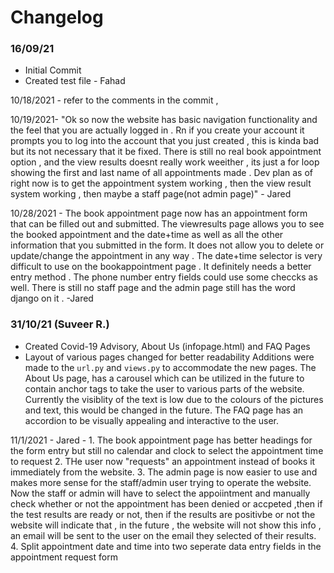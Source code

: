 # Changelog

### 16/09/21
* Initial Commit
* Created test file - Fahad

10/18/2021 - refer to the comments in the commit , 

10/19/2021- "Ok so now the website has basic navigation functionality and the feel that you are actually logged in . Rn if you create your account it prompts you to log into the account that you just created , this is kinda bad but its not necessary that it be fixed. There is still no  real book appointment option , and the view results doesnt really work weeither , its just a for loop showing the first and last name 
of all appointments made . Dev plan as of right now is to get the appointment system working , then the view result system working , then maybe a staff page(not admin page)" - Jared


10/28/2021 - The book appointment page now has an appointment form that can be filled out and submitted. The viewresults page allows you to see the booked appointment and the date+time as well as all the other information that you submitted in the form. It does not allow you to delete or update/change the appointment in any way . The date+time selector is very difficult to use on the bookappointment page . It definitely needs a better entry method . The phone number entry fields could use some checcks as well. There is still no staff page and the admin page still has the word django on it .
-Jared 

### 31/10/21 (Suveer R.)
* Created Covid-19 Advisory, About Us (infopage.html) and FAQ Pages
* Layout of various pages changed for better readability
Additions were made to the `url.py` and `views.py` to accommodate the new pages.
The About Us page, has a carousel which can be utilized in the future to contain anchor tags to take the user to various parts of the website. Currently the visiblity of the text is low due to the colours of the pictures and text, this would be changed in the future.
The FAQ page has an accordion to be visually appealing and interactive to the user. 

11/1/2021 - Jared - 1. The book appointment page has better headings for the form entry but still no calendar and clock to select the appointment time to request 
                    2. THe user now "requests" an appointment instead of books it immediately from the website.
                    3. The admin page is now easier to use and makes more sense for the staff/admin user trying to operate the website. Now the staff or admin will have to
                    select the appoiintment and manually check whether or not the appointment has been denied or accpeted ,then if the test results are ready or not, then if the 
                    results are positivbe or not the website will indicate that , in the future , the website will not show this info , an email will be sent to the user on the 
                    email they selected of their results.
                    4. Split appointment date and time into two seperate data entry fields in the appointment request form
                    
